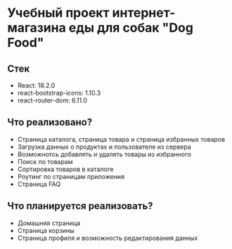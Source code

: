 # Учебный проект интернет-магазина еды для собак "Dog Food"

## Стек

- React:  18.2.0
- react-bootstrap-icons: 1.10.3
- react-router-dom: 6.11.0

## Что реализовано?

- Страница каталога, страница товара и страница избранных товаров
- Загрузка данных о продуктах и пользователе из сервера
- Возможнотсь добавлять и удалять товары из избранного
- Поиск по товарам
- Сортировка товаров в каталоге
- Роутинг по страницам приложения
- Страница FAQ

## Что планируется реализовать?

- Домашняя страница
- Страница корзины
- Страница профиля и возможность редактирования данных

